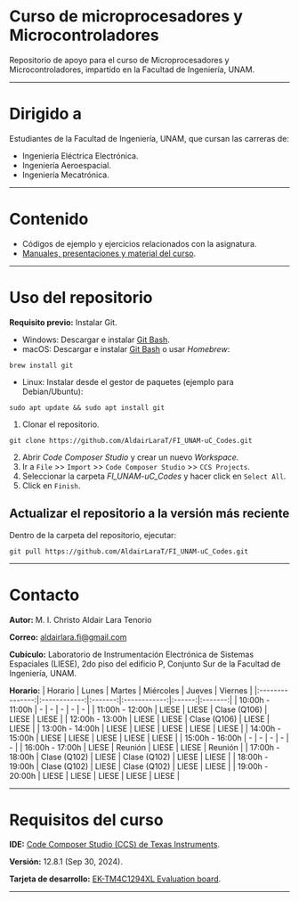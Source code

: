 # Curso de microprocesadores y Microcontroladores
Repositorio de apoyo para el curso de Microprocesadores y Microcontroladores, impartido en la Facultad de Ingeniería, UNAM.

---
# Dirigido a
Estudiantes de la Facultad de Ingeniería, UNAM, que cursan las carreras de:
- Ingeniería Eléctrica Electrónica.
- Ingeniería Aeroespacial.
- Ingeniería Mecatrónica.

---
# Contenido
- Códigos de ejemplo y ejercicios relacionados con la asignatura.
- [Manuales, presentaciones y material del curso](MATERIAL.md).

---
# Uso del repositorio
**Requisito previo:** Instalar Git.
- Windows: Descargar e instalar [Git Bash](https://git-scm.com/downloads).
- macOS: Descargar e instalar [Git Bash](https://git-scm.com/downloads/mac) o usar *Homebrew*:
```
brew install git
```
- Linux: Instalar desde el gestor de paquetes (ejemplo para Debian/Ubuntu):
```
sudo apt update && sudo apt install git
```

1. Clonar el repositorio.
```
git clone https://github.com/AldairLaraT/FI_UNAM-uC_Codes.git
```
2. Abrir *Code Composer Studio* y crear un nuevo *Workspace*.
3. Ir a `File` >> `Import` >> `Code Composer Studio` >> `CCS Projects`.
4. Seleccionar la carpeta *FI_UNAM-uC_Codes* y hacer click en `Select All`.
5. Click en `Finish`.

## Actualizar el repositorio a la versión más reciente
Dentro de la carpeta del repositorio, ejecutar:
```
git pull https://github.com/AldairLaraT/FI_UNAM-uC_Codes.git
```

---
# Contacto
**Autor:** M. I. Christo Aldair Lara Tenorio

**Correo:** aldairlara.fi@gmail.com

**Cubículo:** Laboratorio de Instrumentación Electrónica de Sistemas Espaciales (LIESE), 2do piso del edificio P, Conjunto Sur de la Facultad de Ingeniería, UNAM.

**Horario:**
| Horario         |    Lunes     | Martes  |  Miércoles   | Jueves | Viernes |
|:---------------:|:------------:|:-------:|:------------:|:------:|:-------:|
| 10:00h - 11:00h | -            | -       | -            | -      | -       |
| 11:00h - 12:00h | LIESE        | LIESE   | Clase (Q106) | LIESE  | LIESE   |
| 12:00h - 13:00h | LIESE        | LIESE   | Clase (Q106) | LIESE  | LIESE   |
| 13:00h - 14:00h | LIESE        | LIESE   | LIESE        | LIESE  | LIESE   |
| 14:00h - 15:00h | LIESE        | LIESE   | LIESE        | LIESE  | LIESE   |
| 15:00h - 16:00h | -            | -       | -            | -      | -       |
| 16:00h - 17:00h | LIESE        | Reunión | LIESE        | LIESE  | Reunión |
| 17:00h - 18:00h | Clase (Q102) | LIESE   | Clase (Q102) | LIESE  | LIESE   |
| 18:00h - 19:00h | Clase (Q102) | LIESE   | Clase (Q102) | LIESE  | LIESE   |
| 19:00h - 20:00h | LIESE        | LIESE   | LIESE        | LIESE  | LIESE   |

---
# Requisitos del curso
**IDE:** [Code Composer Studio (CCS) de Texas Instruments](https://www.ti.com/tool/download/CCSTUDIO/12.8.1).

**Versión:** 12.8.1 (Sep 30, 2024).

**Tarjeta de desarrollo:** [EK-TM4C1294XL Evaluation board](https://www.ti.com/tool/EK-TM4C1294XL).

---